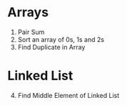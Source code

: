 # Arrays
1) Pair Sum
2) Sort an array of 0s, 1s and 2s
3) Find Duplicate in Array

# Linked List
4) Find Middle Element of Linked List